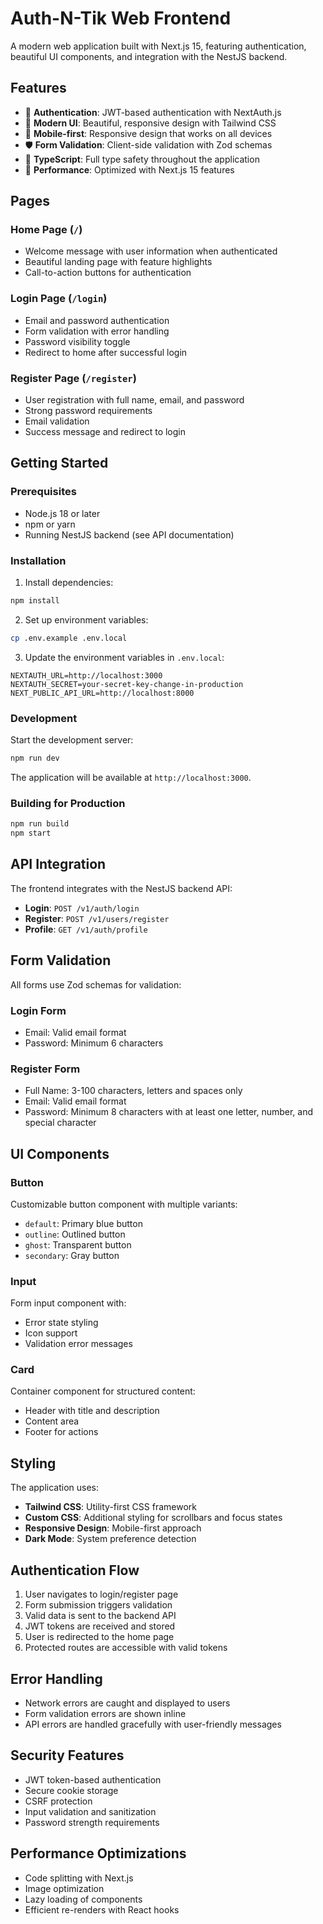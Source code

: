 # Auth-N-Tik Web Frontend

A modern web application built with Next.js 15, featuring authentication, beautiful UI components, and integration with the NestJS backend.

## Features

- 🔐 **Authentication**: JWT-based authentication with NextAuth.js
- 🎨 **Modern UI**: Beautiful, responsive design with Tailwind CSS
- 📱 **Mobile-first**: Responsive design that works on all devices
- 🛡️ **Form Validation**: Client-side validation with Zod schemas
- 🎯 **TypeScript**: Full type safety throughout the application
- 🚀 **Performance**: Optimized with Next.js 15 features

## Pages

### Home Page (`/`)
- Welcome message with user information when authenticated
- Beautiful landing page with feature highlights
- Call-to-action buttons for authentication

### Login Page (`/login`)
- Email and password authentication
- Form validation with error handling
- Password visibility toggle
- Redirect to home after successful login

### Register Page (`/register`)
- User registration with full name, email, and password
- Strong password requirements
- Email validation
- Success message and redirect to login

## Getting Started

### Prerequisites

- Node.js 18 or later
- npm or yarn
- Running NestJS backend (see API documentation)

### Installation

1. Install dependencies:
```bash
npm install
```

2. Set up environment variables:
```bash
cp .env.example .env.local
```

3. Update the environment variables in `.env.local`:
```env
NEXTAUTH_URL=http://localhost:3000
NEXTAUTH_SECRET=your-secret-key-change-in-production
NEXT_PUBLIC_API_URL=http://localhost:8000
```

### Development

Start the development server:
```bash
npm run dev
```

The application will be available at `http://localhost:3000`.

### Building for Production

```bash
npm run build
npm start
```

## API Integration

The frontend integrates with the NestJS backend API:

- **Login**: `POST /v1/auth/login`
- **Register**: `POST /v1/users/register`
- **Profile**: `GET /v1/auth/profile`

## Form Validation

All forms use Zod schemas for validation:

### Login Form
- Email: Valid email format
- Password: Minimum 6 characters

### Register Form
- Full Name: 3-100 characters, letters and spaces only
- Email: Valid email format
- Password: Minimum 8 characters with at least one letter, number, and special character

## UI Components

### Button
Customizable button component with multiple variants:
- `default`: Primary blue button
- `outline`: Outlined button
- `ghost`: Transparent button
- `secondary`: Gray button

### Input
Form input component with:
- Error state styling
- Icon support
- Validation error messages

### Card
Container component for structured content:
- Header with title and description
- Content area
- Footer for actions

## Styling

The application uses:
- **Tailwind CSS**: Utility-first CSS framework
- **Custom CSS**: Additional styling for scrollbars and focus states
- **Responsive Design**: Mobile-first approach
- **Dark Mode**: System preference detection

## Authentication Flow

1. User navigates to login/register page
2. Form submission triggers validation
3. Valid data is sent to the backend API
4. JWT tokens are received and stored
5. User is redirected to the home page
6. Protected routes are accessible with valid tokens

## Error Handling

- Network errors are caught and displayed to users
- Form validation errors are shown inline
- API errors are handled gracefully with user-friendly messages

## Security Features

- JWT token-based authentication
- Secure cookie storage
- CSRF protection
- Input validation and sanitization
- Password strength requirements

## Performance Optimizations

- Code splitting with Next.js
- Image optimization
- Lazy loading of components
- Efficient re-renders with React hooks
